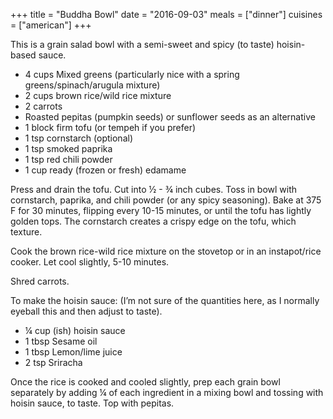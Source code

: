 +++
title = "Buddha Bowl"
date = "2016-09-03"
meals = ["dinner"]
cuisines = ["american"]
+++

This is a grain salad bowl with a semi-sweet and spicy (to taste) hoisin-based sauce.

* 4 cups Mixed greens (particularly nice with a spring greens/spinach/arugula mixture)
* 2 cups brown rice/wild rice mixture
* 2 carrots
* Roasted pepitas (pumpkin seeds) or sunflower seeds as an alternative
* 1 block firm tofu (or tempeh if you prefer)
* 1 tsp cornstarch (optional)
* 1 tsp smoked paprika
* 1 tsp red chili powder
* 1 cup ready (frozen or fresh) edamame

Press and drain the tofu. Cut into ½ - ¾ inch cubes. Toss in bowl with cornstarch, paprika, and chili powder (or any spicy seasoning). Bake at 375 F for 30 minutes, flipping every 10-15 minutes, or until the tofu has lightly golden tops. The cornstarch creates a crispy edge on the tofu, which texture.

Cook the brown rice-wild rice mixture on the stovetop or in an instapot/rice cooker. Let cool slightly, 5-10 minutes.

Shred carrots.  

To make the hoisin sauce:  (I’m not sure of the quantities here, as I normally eyeball this and then adjust to taste).

* ¼ cup (ish) hoisin sauce
* 1 tbsp Sesame oil
* 1 tbsp Lemon/lime juice
* 2 tsp Sriracha

Once the rice is cooked and cooled slightly, prep each grain bowl separately by adding ¼ of each ingredient in a mixing bowl and tossing with hoisin sauce, to taste. Top with pepitas.
